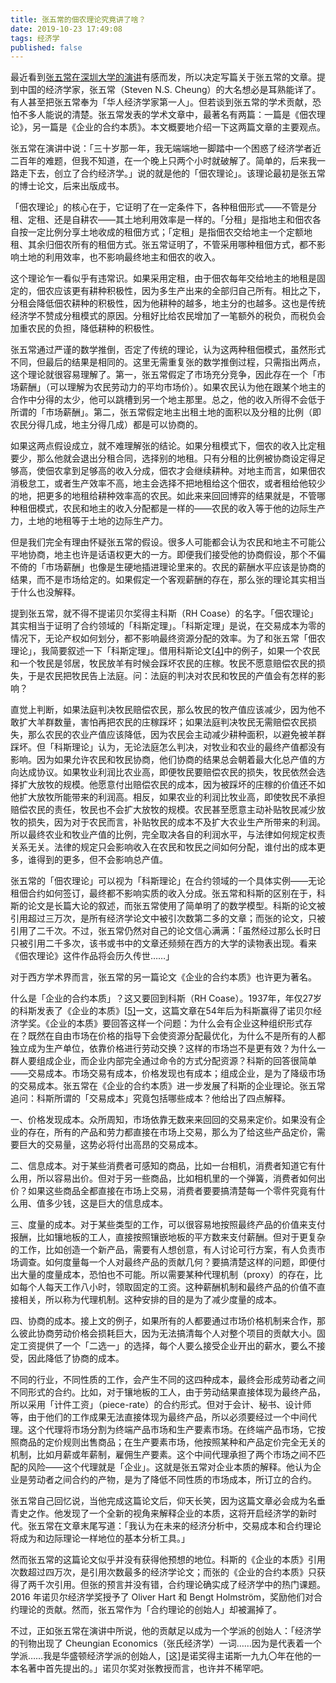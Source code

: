 ```yaml
---
title: 张五常的佃农理论究竟讲了啥？
date: 2019-10-23 17:49:08
tags: 经济学
published: false
---
```


最近看到[张五常在深圳大学的演讲](https://link.zhihu.com/?target=https%3A//feng.ifeng.com/c/7qMpQikdctR%3Ffrom%3Dtimeline%26isappinstalled%3D0)有感而发，所以决定写篇关于张五常的文章。提到中国的经济学家，张五常（Steven N.S. Cheung）的大名想必是耳熟能详了。有人甚至把张五常奉为「华人经济学家第一人」。但若谈到张五常的学术贡献，恐怕不多人能说的清楚。张五常发表的学术文章中，最著名有两篇：一篇是《佃农理论》，另一篇是《企业的合约本质》。本文概要地介绍一下这两篇文章的主要观点。

张五常在演讲中说：「三十岁那一年，我无端端地一脚踏中一个困惑了经济学者近二百年的难题，但我不知道，在一个晚上只两个小时就破解了。简单的，后来我一路走下去，创立了合约经济学。」说的就是他的「佃农理论」。该理论最初是张五常的博士论文，后来出版成书。

「佃农理论」的核心在于，它证明了在一定条件下，各种租佃形式——不管是分租、定租、还是自耕农——其土地利用效率是一样的。「分租」是指地主和佃农各自按一定比例分享土地收成的租佃方式；「定租」是指佃农交给地主一个定额地租、其余归佃农所有的租佃方式。张五常证明了，不管采用哪种租佃方式，都不影响土地的利用效率，也不影响最终地主和佃农的收入。

这个理论乍一看似乎有违常识。如果采用定租，由于佃农每年交给地主的地租是固定的，佃农应该更有耕种积极性，因为多生产出来的全部归自己所有。相比之下，分租会降低佃农耕种的积极性，因为他耕种的越多，地主分的也越多。这也是传统经济学不赞成分租模式的原因。分租好比给农民增加了一笔额外的税负，而税负会加重农民的负担，降低耕种的积极性。

张五常通过严谨的数学推倒，否定了传统的理论，认为这两种租佃模式，虽然形式不同，但最后的结果是相同的。这里无需重复张的数学推倒过程，只需指出两点，这个理论就很容易理解了。第一，张五常假定了市场充分竞争，因此存在一个「市场薪酬」（可以理解为农民劳动力的平均市场价）。如果农民认为他在跟某个地主的合作中分得的太少，他可以跳槽到另一个地主那里。总之，他的收入所得不会低于所谓的「市场薪酬」。第二，张五常假定地主出租土地的面积以及分租的比例（即农民分得几成，地主分得几成）都是可以协商的。

如果这两点假设成立，就不难理解张的结论。如果分租模式下，佃农的收入比定租要少，那么他就会退出分租合同，选择别的地租。只有分租的比例被协商设定得足够高，使佃农拿到足够高的收入分成，佃农才会继续耕种。对地主而言，如果佃农消极怠工，或者生产效率不高，地主会选择不把地租给这个佃农，或者租给他较少的地，把更多的地租给耕种效率高的农民。如此来来回回博弈的结果就是，不管哪种租佃模式，农民和地主的收入分配都是一样的——农民的收入等于他的边际生产力，土地的地租等于土地的边际生产力。

但是我们完全有理由怀疑张五常的假设。很多人可能都会认为农民和地主不可能公平地协商，地主也许是话语权更大的一方。即便我们接受他的协商假设，那个不偏不倚的「市场薪酬」也像是生硬地插进理论里来的。农民的薪酬水平应该是协商的结果，而不是市场给定的。如果假定一个客观薪酬的存在，那么张的理论其实相当于什么也没解释。

提到张五常，就不得不提诺贝尔奖得主科斯（RH Coase）的名字。「佃农理论」其实相当于证明了合约领域的「科斯定理」。「科斯定理」是说，在交易成本为零的情况下，无论产权如何划分，都不影响最终资源分配的效率。为了和张五常「佃农理论」，我简要叙述一下「科斯定理」。借用科斯论文[[4\]](https://zhuanlan.zhihu.com/p/87909970#ref_4)中的例子，如果一个农民和一个牧民是邻居，牧民放羊有时候会踩坏农民的庄稼。牧民不愿意赔偿农民的损失，于是农民把牧民告上法庭。问：法庭的判决对农民和牧民的产值会有怎样的影响？

直觉上判断，如果法庭判决牧民赔偿农民，那么牧民的牧产值应该减少，因为他不敢扩大羊群数量，害怕再把农民的庄稼踩坏；如果法庭判决牧民无需赔偿农民损失，那么农民的农业产值应该降低，因为农民会主动减少耕种面积，以避免被羊群踩坏。但「科斯理论」认为，无论法庭怎么判决，对牧业和农业的最终产值都没有影响。因为如果允许农民和牧民协商，他们协商的结果总会朝着最大化总产值的方向达成协议。如果牧业利润比农业高，即便牧民要赔偿农民的损失，牧民依然会选择扩大放牧的规模。他愿意付出赔偿农民的成本，因为被踩坏的庄稼的价值还不如他扩大放牧所能带来的利润高。相反，如果农业的利润比牧业高，即使牧民不承担赔偿农民的责任，牧民也不会扩大放牧的规模。农民甚至愿意主动补贴牧民减少放牧的损失，因为对于农民而言，补贴牧民的成本不及扩大农业生产所带来的利润。所以最终农业和牧业产值的比例，完全取决各自的利润水平，与法律如何规定权责关系无关。法律的规定只会影响收入在农民和牧民之间如何分配，谁付出的成本更多，谁得到的更多，但不会影响总产值。

张五常的「佃农理论」可以视为「科斯理论」在合约领域的一个具体实例——无论租佃合约如何签订，最终都不影响实质的收入分成。张五常和科斯的区别在于，科斯的论文是长篇大论的叙述，而张五常使用了简单明了的数学模型。科斯的论文被引用超过三万次，是所有经济学论文中被引次数第二多的文章；而张的论文，只被引用了二千次。不过，张五常仍然对自己的论文信心满满：「虽然经过那么长时日只被引用二千多次，该书或书中的文章还频频在西方的大学的读物表出现。看来《佃农理论》这件作品将会历久传世……」

对于西方学术界而言，张五常的另一篇论文《企业的合约本质》也许更为著名。

什么是「企业的合约本质」？这又要回到科斯（RH Coase）。1937年，年仅27岁的科斯发表了《企业的本质》[[5\]](https://zhuanlan.zhihu.com/p/87909970#ref_5)一文，这篇文章在54年后为科斯赢得了诺贝尔经济学奖。《企业的本质》要回答这样一个问题：为什么会有企业这种组织形式存在？既然在自由市场在价格的指导下会使资源分配最优化，为什么不是所有的人都独立成为生产单位，依靠价格进行劳动交换？这样的市场岂不是更有效？为什么一群人要组成企业，而企业内部完全通过命令的方式分配资源？科斯的回答很简单——交易成本。市场交易有成本，价格发现也有成本；组成企业，是为了降级市场的交易成本。张五常在《企业的合约本质》进一步发展了科斯的企业理论。张五常追问：科斯所谓的「交易成本」究竟包括哪些成本？他给出了四点解释。

一、价格发现成本。众所周知，市场依靠无数来来回回的交易来定价。如果没有企业的存在，所有的产品和劳力都直接在市场上交易，那么为了给这些产品定价，需要巨大的交易量，这势必将付出高昂的交易成本。

二、信息成本。对于某些消费者可感知的商品，比如一台相机，消费者知道它有什么用，所以容易出价。但对于另一些商品，比如相机里的一个弹簧，消费者如何出价？如果这些商品全都直接在市场上交易，消费者要要搞清楚每一个零件究竟有什么用、值多少钱，这是巨大的信息成本。

三、度量的成本。对于某些类型的工作，可以很容易地按照最终产品的价值来支付报酬，比如镶地板的工人，直接按照镶嵌地板的平方数来支付薪酬。但对于更复杂的工作，比如创造一个新产品，需要有人想创意，有人讨论可行方案，有人负责市场调查。如何度量每一个人对最终产品的贡献几何？要搞清楚这样的问题，即便付出大量的度量成本，恐怕也不可能。所以需要某种代理机制（proxy）的存在，比如每个人每天工作八小时，领取固定的工资。这种薪酬机制和最终产品的价值不直接相关，所以称为代理机制。这种安排的目的是为了减少度量的成本。

四、协商的成本。接上文的例子，如果所有的人都要通过市场价格机制来合作，那么彼此协商劳动价格会损耗巨大，因为无法搞清每个人对整个项目的贡献大小。固定工资提供了一个「二选一」的选择，每个人要么接受企业开出的薪水，要么不接受，因此降低了协商的成本。

不同的行业，不同性质的工作，会产生不同的这四种成本，最终会形成劳动者之间不同形式的合约。比如，对于镶地板的工人，由于劳动结果直接体现为最终产品，所以采用「计件工资」（piece-rate）的合约形式。但对于会计、秘书、设计师等，由于他们的工作成果无法直接体现为最终产品，所以必须要经过一个中间代理。这个代理将市场分割为终端产品市场和生产要素市场。在终端产品市场，它按照商品的定价规则出售商品；在生产要素市场，他按照某种和产品定价完全无关的机制，比如月薪或年薪制，雇佣生产要素。这个中间代理承担了两个市场之间不匹配的风险——这个代理就是「企业」。这就是张五常对企业本质的解释。他认为企业是劳动者之间合约的产物，是为了降低不同性质的市场成本，所订立的合约。

张五常自己回忆说，当他完成这篇论文后，仰天长笑，因为这篇文章必会成为名垂青史之作。他发现了一个全新的视角来解释企业的本质，这将开启经济学的新时代。张五常在文章末尾写道：「我认为在未来的经济分析中，交易成本和合约理论将成为和边际理论一样地位的基本分析工具。」

然而张五常的这篇论文似乎并没有获得他预想的地位。科斯的《企业的本质》引用次数超过四万次，是引用次数最多的经济学论文；而张的《企业的合约本质》只获得了两千次引用。但张的预言并没有错，合约理论确实成了经济学中的热门课题。2016 年诺贝尔经济学奖授予了 Oliver Hart 和 Bengt Holmström，奖励他们对合约理论的贡献。然而，张五常作为「合约理论的创始人」却被漏掉了。

不过，正如张五常在演讲中所说，他的贡献足以成为一个学派的创始人：「经济学的刊物出现了 Cheungian Economics（张氏经济学）一词……因为是代表着一个学派……我是华盛顿经济学派的创始人，[这]是诺奖得主诺斯一九九〇年在他的一本名著中首先提出的。」诺贝尔奖对张教授而言，也许并不稀罕吧。
